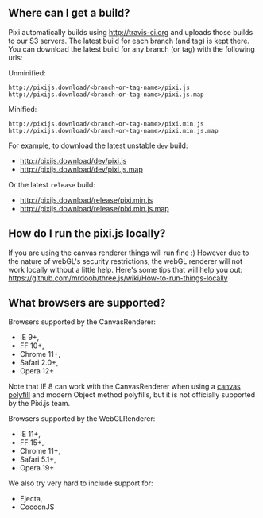 ## Where can I get a build?

Pixi automatically builds using http://travis-ci.org and uploads those builds to our S3 servers. The latest build for each branch (and tag) is kept there. You can download the latest build for any branch (or tag) with the following urls:

Unminified:

```
http://pixijs.download/<branch-or-tag-name>/pixi.js
http://pixijs.download/<branch-or-tag-name>/pixi.js.map
```

Minified:

```
http://pixijs.download/<branch-or-tag-name>/pixi.min.js
http://pixijs.download/<branch-or-tag-name>/pixi.min.js.map
```

For example, to download the latest unstable `dev` build:

- http://pixijs.download/dev/pixi.js
- http://pixijs.download/dev/pixi.js.map

Or the latest `release` build:

- http://pixijs.download/release/pixi.min.js
- http://pixijs.download/release/pixi.min.js.map

## How do I run the pixi.js locally?

If you are using the canvas renderer things will run fine :) However due to the nature of webGL's security restrictions, the webGL renderer will not work locally without a little help. Here's some tips that will help you out: https://github.com/mrdoob/three.js/wiki/How-to-run-things-locally

## What browsers are supported?

Browsers supported by the CanvasRenderer:
- IE 9+,
- FF 10+,
- Chrome 11+,
- Safari 2.0+,
- Opera 12+

Note that IE 8 can work with the CanvasRenderer when using a [canvas polyfill][0] and modern Object method polyfills, but it is not officially supported by the Pixi.js team.

Browsers supported by the WebGLRenderer:
- IE 11+,
- FF 15+,
- Chrome 11+,
- Safari 5.1+,
- Opera 19+

We also try very hard to include support for:
- Ejecta,
- CocoonJS

[0]: https://code.google.com/p/explorercanvas/